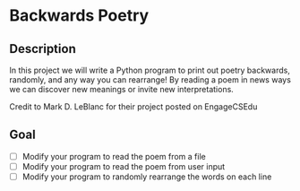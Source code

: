 # Backwards Poetry
## Description

In this project we will write a Python program to print out poetry backwards, randomly, and any way you can rearrange! By reading a poem in news ways we can discover new meanings or invite new interpretations.

Credit to Mark D. LeBlanc for their project posted on EngageCSEdu

## Goal
- [ ] Modify your program to read the poem from a file
- [ ] Modify your program to read the poem from user input
- [ ] Modify your program to randomly rearrange the words on each line
